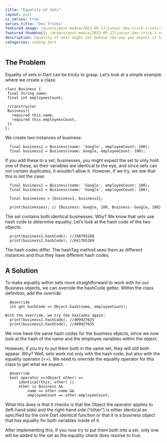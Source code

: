 ```yaml
---
title: "Equality of Sets"
layout: post
is_series: true
series_title: "Dev Tricks"
featured-image: /assets/post-media/2023-05-17/junior-dev-trick-1-sets-lg.jpg
featured-thumbnail: /assets/post-media/2023-05-17/junior-dev-trick-1-sets-sm.jpg
description: Equality of sets might not behave the way you expect it to
categories: coding dart
---
```


## The Problem

Equality of sets in Dart can be tricky to grasp. Let’s look at a simple example where we create a class:

```
class Business {
 final String name;
 final int employeesCount;

 //constructor
 Business({
   required this.name,
   required this.employeesCount,
 })
};
```

We create two instances of business:

```
  final business1 = Business(name: 'Google', employeeCount: 100);
  final business2 = Business(name: Google, employeeCount: 100);
```

If you add these to a set, businesses, you might expect the set to only hold one of these, as their variables are identical to the eye, and since sets can not contain duplicates, it wouldn’t allow it. However, if we try, we see that this is not the case:

```
  final business1 = Business(name: 'Google', employeeCount: 100);
  final business2 = Business(name: 'Google', employeeCount: 100);

  final businesses = {business1, business2};

  print(businesses); // {Business: Google, 100, Business: Google, 100}

```

The set contains both identical businesses. Why? We know that sets use hash code to determine equality. Let’s look at the hash code of the two objects:

```
  print(business1.hashCode); //198795268
  print(business2.hashCode); //641765269
```

The hash codes differ. The hashTag method sees them as different instances and thus they have different hash codes.

## A Solution

To make equality within sets more straightforward to work with for our Business objects, we can override the hashCode getter. Within the class definition, add the override:

```
  @override
  int get hashCode => Object.hash(name, employeeCount);

With the override, we try the hasCodes again:
  print(business1.hashCode); //409927635
  print(business2.hashCode); //409927635
```

We now have the same hash codes for the business objects, since we now look at the hash of the name and the employee variables within the object.

However, if you try to put them both in the same set, they will still both appear. Why? Well, sets work not only with the hash code, but also with the equality operator (==). We need to override the equality operator for this class to get what we expect.

```
  @override
  bool operator ==(Object other) =>
      identical(this, other) ||
      other is Business &&
          name == other.name &&
          employeeCount == other.employeeCount;
```

What this does is that it checks is that the Object the operator applies to (left-hand side) and the right-hand side (“other”) is either identical as specified by the core Dart identical function or that it is a business object that has equality for both variables inside of it.

After implementing this, if you now try to put them both into a set, only one will be added to the set as the equality check does resolve to true.
